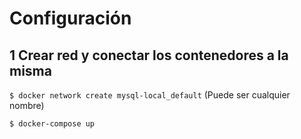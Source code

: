 # Configuración

## 1 Crear red y conectar los contenedores a la misma

`$ docker network create mysql-local_default` (Puede ser cualquier nombre)

`$ docker-compose up`
